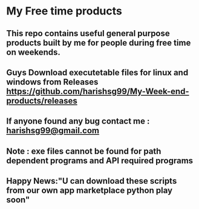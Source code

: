 # My Free time products
## This repo  contains useful general purpose products built by me for people during free time on weekends.

## Guys Download executetable files for linux and windows from Releases https://github.com/harishsg99/My-Week-end-products/releases
## If anyone found any bug contact me : harishsg99@gmail.com 
## Note : exe files cannot be found for path dependent programs and API required programs
## Happy News:"U can download these scripts from our own app marketplace python play soon"
